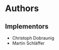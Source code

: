 Authors
========================================


Implementors
------------

- Christoph Dobraunig
- Martin Schläffer
